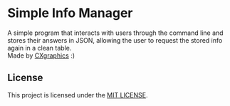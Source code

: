 # Simple Info Manager

A simple program that interacts with users through the command line and stores their answers in JSON, allowing the user to request the stored info again in a clean table.  
Made by [CXgraphics](https://github.com/cxgraphics1) :)

## License
This project is licensed under the [MIT LICENSE](https://github.com/CXgraphics1/SImple-Info-Manager/blob/main/LICENSE).